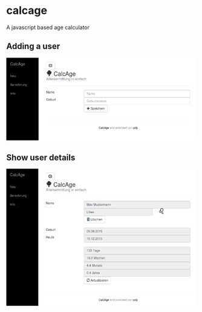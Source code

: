 # calcage
A javascript based age calculator

## Adding a user
![AddingUser](https://raw.githubusercontent.com/yafp/calcage/master/doc/ss_AddUser.png)


## Show user details
![ShowAge](https://raw.githubusercontent.com/yafp/calcage/master/doc/ss_AgeCalculation.png)
